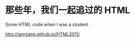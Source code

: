 那些年，我们一起追过的 HTML
==============
Some HTML code when I was a student.

http://iamyang.github.io/HTML2011/
